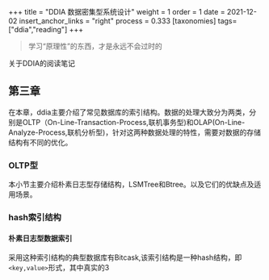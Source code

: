 +++
title = "DDIA 数据密集型系统设计"
weight = 1
order = 1
date = 2021-12-02
insert_anchor_links = "right"
process = 0.333
[taxonomies]
tags=["ddia","reading"]
+++
> 学习“原理性”的东西，才是永远不会过时的

<!-- more -->
关于DDIA的阅读笔记
## 第三章
在本章，ddia主要介绍了常见数据库的索引结构。数据的处理大致分为两类，分别是OLTP（On-Line-Transaction-Process,联机事务型)和OLAP(On-Line-Analyze-Process,联机分析型)，针对这两种数据处理的特性，需要对数据的存储结构有不同的优化。

### OLTP型
本小节主要介绍朴素日志型存储结构，LSMTree和Btree。以及它们的优缺点及适用场景。
### hash索引结构
#### 朴素日志型数据索引
采用这种索引结构的典型数据库有Bitcask,该索引结构是一种hash结构，即`<key,value>`形式，其中真实的3